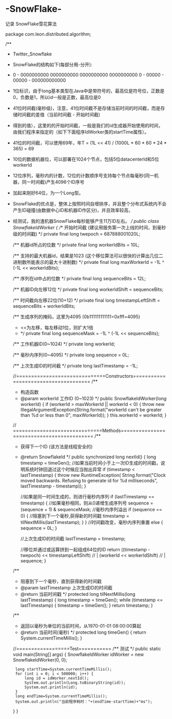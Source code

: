 # -SnowFlake-
记录 SnowFlake雪花算法

package com.leon.distributed.algorithm;

/**
* Twitter_Snowflake
* SnowFlake的结构如下(每部分用-分开):
* 0 - 0000000000 0000000000 0000000000 0000000000 0 - 00000 - 00000 - 000000000000
* 1位标识，由于long基本类型在Java中是带符号的，最高位是符号位，正数是0，负数是1，所以id一般是正数，最高位是0
* 41位时间截(毫秒级)，注意，41位时间截不是存储当前时间的时间截，而是存储时间截的差值（当前时间截 - 开始时间截)
* 得到的值），这里的的开始时间截，一般是我们的id生成器开始使用的时间，由我们程序来指定的（如下下面程序IdWorker类的startTime属性）。
* 41位的时间截，可以使用69年，年T = (1L << 41) / (1000L * 60 * 60 * 24 * 365) = 69
* 10位的数据机器位，可以部署在1024个节点，包括5位datacenterId和5位workerId
* 12位序列，毫秒内的计数，12位的计数顺序号支持每个节点每毫秒(同一机器，同一时间截)产生4096个ID序号
* 加起来刚好64位，为一个Long型。
* SnowFlake的优点是，整体上按照时间自增排序，并且整个分布式系统内不会产生ID碰撞(由数据中心ID和机器ID作区分)，并且效率较高，
* 经测试，我的渣机器SnowFlake每秒能够产生11万ID左右。
*/
public class SnowflakeIdWorker {
    /** 开始时间截 (建议用服务第一次上线的时间，到毫秒级的时间戳) */
    private final long twepoch = 687888001020L;
 
    /** 机器id所占的位数 */
    private final long workerIdBits = 10L;
 
    /** 支持的最大机器id，结果是1023 (这个移位算法可以很快的计算出几位二进制数所能表示的最大十进制数) */
    private final long maxWorkerId = -1L ^ (-1L << workerIdBits);
 
    /** 序列在id中占的位数 */
    private final long sequenceBits = 12L;
 
    /** 机器ID向左移12位 */
    private final long workerIdShift = sequenceBits;
 
    /** 时间截向左移22位(10+12) */
    private final long timestampLeftShift = sequenceBits + workerIdBits;
 
    /** 生成序列的掩码，这里为4095 (0b111111111111=0xfff=4095)
     * <<为左移，每左移动1位，则扩大1倍
     * */
    private final long sequenceMask = -1L ^ (-1L << sequenceBits);
 
    /** 工作机器ID(0~1024) */
    private long workerId;
 
    /** 毫秒内序列(0~4095) */
    private long sequence = 0L;
 
    /** 上次生成ID的时间截 */
    private long lastTimestamp = -1L;
 
    //==============================Constructors=====================================
    /**
     * 构造函数
     * @param workerId 工作ID (0~1023)
     */
    public SnowflakeIdWorker(long workerId) {
        if (workerId > maxWorkerId || workerId < 0) {
            throw new IllegalArgumentException(String.format("workerId can't be greater than %d or less than 0", maxWorkerId));
        }
        this.workerId = workerId;
    }
 
    // ==============================Methods==========================================
    /**
     * 获得下一个ID (该方法是线程安全的)
     * @return SnowflakeId
     */
    public synchronized long nextId() {
        long timestamp = timeGen();
        //如果当前时间小于上一次ID生成的时间戳，说明系统时钟回退过这个时候应当抛出异常
        if (timestamp < lastTimestamp) {
            throw new RuntimeException(
                    String.format("Clock moved backwards.  Refusing to generate id for %d milliseconds", lastTimestamp - timestamp));
        }
 
        //如果是同一时间生成的，则进行毫秒内序列
        if (lastTimestamp == timestamp) {
            //如果毫秒相同，则从0递增生成序列号
            sequence = (sequence + 1) & sequenceMask;
            //毫秒内序列溢出
            if (sequence == 0) {
                //阻塞到下一个毫秒,获得新的时间戳
                timestamp = tilNextMillis(lastTimestamp);
            }
        }
        //时间戳改变，毫秒内序列重置
        else {
            sequence = 0L;
        }
 
        //上次生成ID的时间截
        lastTimestamp = timestamp;
 
        //移位并通过或运算拼到一起组成64位的ID
        return ((timestamp - twepoch) << timestampLeftShift) //
                | (workerId << workerIdShift) //
                | sequence;
    }
 
    /**
     * 阻塞到下一个毫秒，直到获得新的时间戳
     * @param lastTimestamp 上次生成ID的时间截
     * @return 当前时间戳
     */
    protected long tilNextMillis(long lastTimestamp) {
        long timestamp = timeGen();
        while (timestamp <= lastTimestamp) {
            timestamp = timeGen();
        }
        return timestamp;
    }
 
    /**
     * 返回以毫秒为单位的当前时间，从1970-01-01 08:00:00算起
     * @return 当前时间(毫秒)
     */
    protected long timeGen() {
        return System.currentTimeMillis();
    }
    
   //==================Test===========
   /** 测试 */
   public static void main(String[] args) {
       SnowflakeIdWorker idWorker = new SnowflakeIdWorker(0, 0);

       long startTime=System.currentTimeMillis();
       for (int i = 0; i < 500000; i++) {
           long id = idWorker.nextId();
           System.out.println(Long.toBinaryString(id));
           System.out.println(id);
       }
       long endTime=System.currentTimeMillis();
       System.out.println("当前程序耗时："+(endTime-startTime)+"ms");
   }
}
 
 
 

